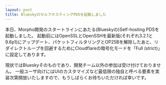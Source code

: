 ```yaml
---
layout: post
title: BlueskyのセルフホスティングPDSを起動しました
---
```

本日、Morpho開発のスタートラインにあたる(Blueskyの)Self-hosting PDSを起動しました。
起動前にはOpenSSLとOpenSSHを最新版(それぞれ3.2.1と9.6p1)にアップデート、パケットフィルタリングとOP25Bを解除したあと、リダイレクトループを回避するためにCloudflareの暗号化モードを「Full (strict)」に設定してあります。

現状ではBlueskyそのものであり、開発チーム以外の参加は受け付けておりません。
一般ユーザ向けにはUIのカスタマイズなど最低限の独自と呼べる要素を実装次第開放いたしますので、もうしばらくお待ちいただければ幸いです。
